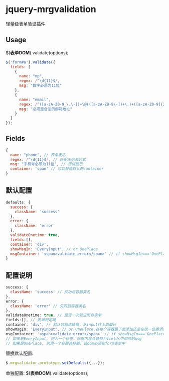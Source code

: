 # jquery-mrgvalidation

轻量级表单验证插件

## Usage
$(**表单DOM**).validate(options);
```javascript
$('form#a').validate({
  fields: [
    {
      name: "mp",
      regex: /^\d{11}$/,
      msg: "数字必须为11位"
    },
    {
      name: "email",
      regex: /^([a-zA-Z0-9_\.\-])+\@(([a-zA-Z0-9\-])+\.)+([a-zA-Z0-9]{2,4})+$/,
      msg: "必须是合法的邮箱地址"
    }
  ]
});
```

## Fields
```javascript
{
  name: "phone", // 表单表名
  regex: /^\d{11}$/, // 匹配正则表达式
  msg: "手机号必须为11位", // 错误提示
  container: 'span' // 可以替换默认的container
}
```

## 默认配置
```javascript
defaults: {
  success: {
    className: 'success'
  },
  error: {
    className: 'error'
  },
  validateOnetime: true,
  fields:[],
  container: 'div',
  showMsgIn: 'EveryInput', // or OnePlace
  msgContainer: '<span>validate error</span>' // if showMsgIn==='OnePlace', place a selector like .tip
}
```

## 配置说明
```javascript
success: {
  className: 'success' // 成功后容器类名
},
error: {
  className: 'error' // 失败后容器类名
},
validateOnetime: true, // 是否一次验证所有表单
fields:[], // 表单判定域
container: 'div', // 默认容器选择器，从input往上取最近
showMsgIn: 'EveryInput', // or OnePlace,在每个容器最下面添加还是在统一位置添加
msgContainer: '<span>validate error</span>' // if showMsgIn==='OnePlace', place a selector like .tip
// 如果是EveryInput, 则为一个标签，标签内容会替换为fields中相应的msg
// 如果是OnePlace, 则为一个容器选择器，该dom必须在form表单中
```

替换默认配置:
```javascript
$.mrgvalidator.prototype.setDefaults({...});
```

单独配置:
$(**表单DOM**).validate(options);
